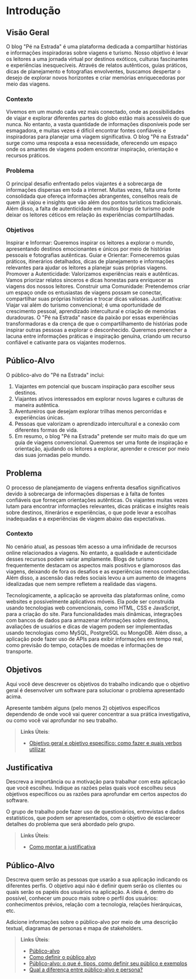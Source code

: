 # Introdução

## Visão Geral
O blog "Pé na Estrada" é uma plataforma dedicada a compartilhar histórias e informações inspiradoras sobre viagens e turismo. Nosso objetivo é levar os leitores a uma jornada virtual por destinos exóticos, culturas fascinantes e experiências inesquecíveis. Através de relatos autênticos, guias práticos, dicas de planejamento e fotografias envolventes, buscamos despertar o desejo de explorar novos horizontes e criar memórias enriquecedoras por meio das viagens.

### Contexto
Vivemos em um mundo cada vez mais conectado, onde as possibilidades de viajar e explorar diferentes partes do globo estão mais acessíveis do que nunca. No entanto, a vasta quantidade de informações disponíveis pode ser esmagadora, e muitas vezes é difícil encontrar fontes confiáveis e inspiradoras para planejar uma viagem significativa. O blog "Pé na Estrada" surge como uma resposta a essa necessidade, oferecendo um espaço onde os amantes de viagens podem encontrar inspiração, orientação e recursos práticos.

### Problema
O principal desafio enfrentado pelos viajantes é a sobrecarga de informações dispersas em toda a internet. Muitas vezes, falta uma fonte consolidada que ofereça informações abrangentes, conselhos reais de quem já viajou e insights que vão além dos pontos turísticos tradicionais. Além disso, a falta de autenticidade em muitos blogs de turismo pode deixar os leitores céticos em relação às experiências compartilhadas.

### Objetivos
Inspirar e Informar: Queremos inspirar os leitores a explorar o mundo, apresentando destinos emocionantes e únicos por meio de histórias pessoais e fotografias autênticas.
Guiar e Orientar: Forneceremos guias práticos, itinerários detalhados, dicas de planejamento e informações relevantes para ajudar os leitores a planejar suas próprias viagens.
Promover a Autenticidade: Valorizamos experiências reais e autênticas. Vamos priorizar relatos sinceros e dicas honestas para enriquecer as viagens dos nossos leitores.
Construir uma Comunidade: Pretendemos criar um espaço onde os entusiastas de viagens possam se conectar, compartilhar suas próprias histórias e trocar dicas valiosas.
Justificativa:
Viajar vai além do turismo convencional; é uma oportunidade de crescimento pessoal, aprendizado intercultural e criação de memórias duradouras. O "Pé na Estrada" nasce da paixão por essas experiências transformadoras e da crença de que o compartilhamento de histórias pode inspirar outras pessoas a explorar o desconhecido. Queremos preencher a lacuna entre informações práticas e inspiração genuína, criando um recurso confiável e cativante para os viajantes modernos.

## Público-Alvo
O público-alvo do "Pé na Estrada" inclui:

1. Viajantes em potencial que buscam inspiração para escolher seus destinos.
2. Viajantes ativos interessados em explorar novos lugares e culturas de maneira autêntica.
3. Aventureiros que desejam explorar trilhas menos percorridas e experiências únicas.
4. Pessoas que valorizam o aprendizado intercultural e a conexão com diferentes formas de vida.
5. Em resumo, o blog "Pé na Estrada" pretende ser muito mais do que um guia de viagens convencional. Queremos ser uma fonte de inspiração e orientação, ajudando os leitores a explorar, aprender e crescer por meio das suas jornadas pelo mundo.

## Problema

O processo de planejamento de viagens enfrenta desafios significativos devido à sobrecarga de informações dispersas e à falta de fontes confiáveis que forneçam orientações autênticas. Os viajantes muitas vezes lutam para encontrar informações relevantes, dicas práticas e insights reais sobre destinos, itinerários e experiências, o que pode levar a escolhas inadequadas e a experiências de viagem abaixo das expectativas.

### Contexto
No cenário atual, as pessoas têm acesso a uma infinidade de recursos online relacionados a viagens. No entanto, a qualidade e autenticidade desses recursos podem variar amplamente. Blogs de turismo frequentemente destacam os aspectos mais positivos e glamorosos das viagens, deixando de fora os desafios e as experiências menos conhecidas. Além disso, a ascensão das redes sociais levou a um aumento de imagens idealizadas que nem sempre refletem a realidade das viagens.

Tecnologicamente, a aplicação se aproveita das plataformas online, como websites e possivelmente aplicativos móveis. Ela pode ser construída usando tecnologias web convencionais, como HTML, CSS e JavaScript, para a criação do site. Para funcionalidades mais dinâmicas, integrações com bancos de dados para armazenar informações sobre destinos, avaliações de usuários e dicas de viagem podem ser implementadas usando tecnologias como MySQL, PostgreSQL ou MongoDB. Além disso, a aplicação pode fazer uso de APIs para exibir informações em tempo real, como previsão do tempo, cotações de moedas e informações de transporte.

## Objetivos

Aqui você deve descrever os objetivos do trabalho indicando que o objetivo geral é desenvolver um software para solucionar o problema apresentado acima. 

Apresente também alguns (pelo menos 2) objetivos específicos dependendo de onde você vai querer concentrar a sua prática investigativa, ou como você vai aprofundar no seu trabalho.
 
> **Links Úteis**:
> - [Objetivo geral e objetivo específico: como fazer e quais verbos utilizar](https://blog.mettzer.com/diferenca-entre-objetivo-geral-e-objetivo-especifico/)

## Justificativa

Descreva a importância ou a motivação para trabalhar com esta aplicação que você escolheu. Indique as razões pelas quais você escolheu seus objetivos específicos ou as razões para aprofundar em certos aspectos do software.

O grupo de trabalho pode fazer uso de questionários, entrevistas e dados estatísticos, que podem ser apresentados, com o objetivo de esclarecer detalhes do problema que será abordado pelo grupo.

> **Links Úteis**:
> - [Como montar a justificativa](https://guiadamonografia.com.br/como-montar-justificativa-do-tcc/)

## Público-Alvo

Descreva quem serão as pessoas que usarão a sua aplicação indicando os diferentes perfis. O objetivo aqui não é definir quem serão os clientes ou quais serão os papéis dos usuários na aplicação. A ideia é, dentro do possível, conhecer um pouco mais sobre o perfil dos usuários: conhecimentos prévios, relação com a tecnologia, relações
hierárquicas, etc.

Adicione informações sobre o público-alvo por meio de uma descrição textual, diagramas de personas e mapa de stakeholders.

> **Links Úteis**:
> - [Público-alvo](https://blog.hotmart.com/pt-br/publico-alvo/)
> - [Como definir o público alvo](https://exame.com/pme/5-dicas-essenciais-para-definir-o-publico-alvo-do-seu-negocio/)
> - [Público-alvo: o que é, tipos, como definir seu público e exemplos](https://klickpages.com.br/blog/publico-alvo-o-que-e/)
> - [Qual a diferença entre público-alvo e persona?](https://rockcontent.com/blog/diferenca-publico-alvo-e-persona/)
